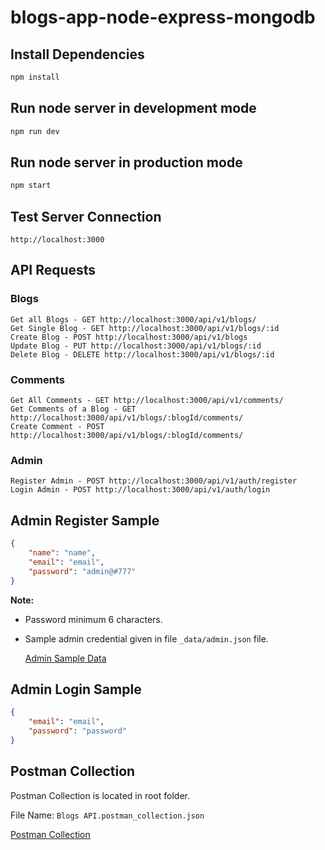 # blogs-app-node-express-mongodb

## Install Dependencies

```sh
npm install
```

## Run node server in development mode

```sh
npm run dev
```

## Run node server in production mode

```sh
npm start
```

## Test Server Connection

```API
http://localhost:3000
```


## API Requests
### Blogs
```API
Get all Blogs - GET http://localhost:3000/api/v1/blogs/ 
Get Single Blog - GET http://localhost:3000/api/v1/blogs/:id
Create Blog - POST http://localhost:3000/api/v1/blogs
Update Blog - PUT http://localhost:3000/api/v1/blogs/:id
Delete Blog - DELETE http://localhost:3000/api/v1/blogs/:id
```
### Comments

```API
Get All Comments - GET http://localhost:3000/api/v1/comments/
Get Comments of a Blog - GET http://localhost:3000/api/v1/blogs/:blogId/comments/
Create Comment - POST http://localhost:3000/api/v1/blogs/:blogId/comments/
```

### Admin

```API
Register Admin - POST http://localhost:3000/api/v1/auth/register
Login Admin - POST http://localhost:3000/api/v1/auth/login
```

## Admin Register Sample

```json
{
    "name": "name",
    "email": "email",
    "password": "admin@#777"
}
```

**Note:**

- Password minimum 6 characters.
- Sample admin credential given in file `_data/admin.json` file.

    [Admin Sample Data](https://github.com/jisshub/blogs-app-node-express-mongodb/blob/main/_data/admin.json)


## Admin Login Sample

```json
{
    "email": "email",
    "password": "password"
}
```

## Postman Collection

Postman Collection is located in root folder.

File Name: `Blogs API.postman_collection.json`

[Postman Collection](https://github.com/jisshub/blogs-app-node-express-mongodb/blob/main/Blogs%20API.postman_collection.json)


